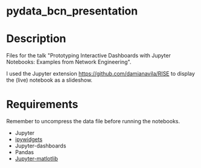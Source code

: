 # pydata_bcn_presentation
# Description
Files for the talk
"Prototyping Interactive Dashboards with Jupyter Notebooks: Examples from Network Engineering".

I used the Jupyter extension https://github.com/damianavila/RISE to display the (live) notebook as a slideshow.

# Requirements
Remember to uncompress the data file before running the notebooks.
* Jupyter
* [ipywidgets](https://github.com/jupyter-widgets/ipywidgets)
* Jupyter-dashboards
* Pandas
* [Jupyter-matlotlib](https://github.com/matplotlib/jupyter-matplotlib)
